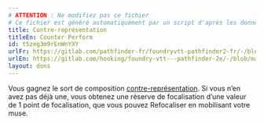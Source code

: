 ```yaml
---
# ATTENTION : Ne modifiez pas ce fichier
# Ce fichier est généré automatiquement par un script d'après les données du module Foundry VTT officiel et de sa traduction
title: Contre-représentation
titleEn: Counter Perform
id: t5zeg3m9rEnWnYXY
urlFr: https://gitlab.com/pathfinder-fr/foundryvtt-pathfinder2-fr/-/blob/master/data/feats/t5zeg3m9rEnWnYXY.htm
urlEn: https://gitlab.com/hooking/foundry-vtt---pathfinder-2e/-/blob/master/packs/data/feats.db/counter-perform.json
layout: dons
---
```

Vous gagnez le sort de composition [contre-représentation](../sorts/contre-représentation.md). Si vous n’en avez pas déjà une, vous obtenez une réserve de focalisation d’une valeur de 1 point de focalisation, que vous pouvez Refocaliser en mobilisant votre muse.
